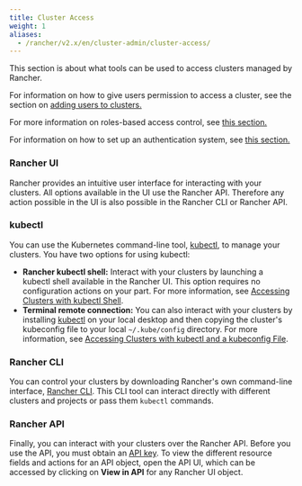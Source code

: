 ```yaml
---
title: Cluster Access
weight: 1
aliases:
  - /rancher/v2.x/en/cluster-admin/cluster-access/
---
```


This section is about what tools can be used to access clusters managed by Rancher.

For information on how to give users permission to access a cluster, see the section on [adding users to clusters.]({{<baseurl>}}/rancher/v2.5/en/cluster-admin/cluster-access/cluster-members/)

For more information on roles-based access control, see [this section.]({{<baseurl>}}/rancher/v2.5/en/admin-settings/rbac/)

For information on how to set up an authentication system, see [this section.]({{<baseurl>}}/rancher/v2.5/en/admin-settings/authentication/)


### Rancher UI

Rancher provides an intuitive user interface for interacting with your clusters. All options available in the UI use the Rancher API. Therefore any action possible in the UI is also possible in the Rancher CLI or Rancher API.

### kubectl

You can use the Kubernetes command-line tool, [kubectl](https://kubernetes.io/docs/reference/kubectl/overview/), to manage   your clusters. You have two options for using kubectl:

- **Rancher kubectl shell:** Interact with your clusters by launching a kubectl shell available in the Rancher UI. This option requires no configuration actions on your part. For more information, see [Accessing Clusters with kubectl Shell]({{<baseurl>}}/rancher/v2.5/en/cluster-admin/cluster-access/kubectl/).
- **Terminal remote connection:** You can also interact with your clusters by installing [kubectl](https://kubernetes.io/docs/tasks/tools/install-kubectl/) on your local desktop and then copying the cluster's kubeconfig file to your local `~/.kube/config` directory. For more information, see [Accessing Clusters with kubectl and a kubeconfig File]({{<baseurl>}}/rancher/v2.5/en/cluster-admin/cluster-access/kubectl/).

### Rancher CLI

You can control your clusters by downloading Rancher's own command-line interface, [Rancher CLI]({{<baseurl>}}/rancher/v2.5/en/cli/). This CLI tool can interact directly with different clusters and projects or pass them `kubectl` commands.

### Rancher API

Finally, you can interact with your clusters over the Rancher API. Before you use the API, you must obtain an [API key]({{<baseurl>}}/rancher/v2.5/en/user-settings/api-keys/). To view the different resource fields and actions for an API object, open the API UI, which can be accessed by clicking on **View in API** for any Rancher UI object.